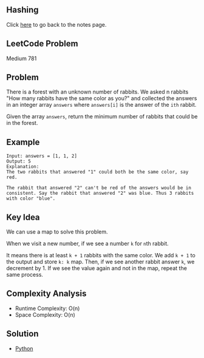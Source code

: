 ## Hashing
Click [here](../notes.md) to go back to the notes page.

## LeetCode Problem
Medium 781

## Problem
There is a forest with an unknown number of rabbits. We asked n rabbits "How many rabbits have the same color as you?" and collected the answers in an integer array `answers` where `answers[i]` is the answer of the `ith` rabbit.

Given the array `answers`, return the minimum number of rabbits that could be in the forest.

## Example
```
Input: answers = [1, 1, 2]
Output: 5
Explanation:
The two rabbits that answered "1" could both be the same color, say red.

The rabbit that answered "2" can't be red of the answers would be in consistent. Say the rabbit that answered "2" was blue. Thus 3 rabbits with color "blue".
```

## Key Idea
We can use a map to solve this problem.

When we visit a new number, if we see a number `k` for `n`th rabbit.

It means there is at least `k + 1` rabbits with the same color. We add `k + 1` to the output and store `k: k` map. Then, if we see another rabbit answer `k`, we decrement by 1. If we see the value again and not in the map, repeat the same process.

## Complexity Analysis
- Runtime Complexity: O(n)
- Space Complexity: O(n)

## Solution
- [Python](./solution.py)